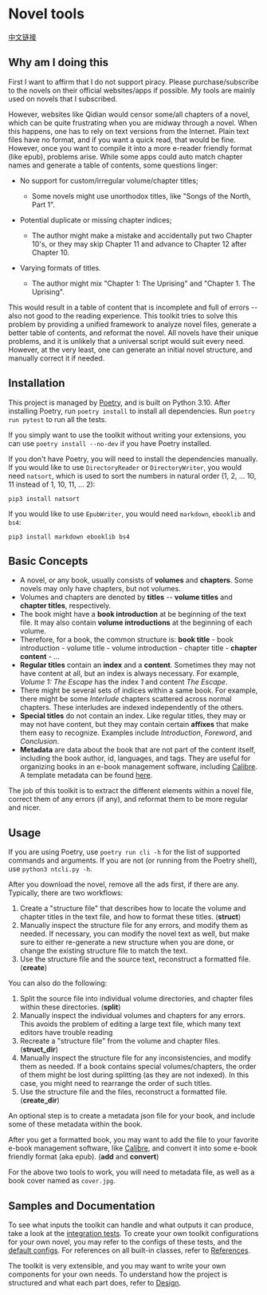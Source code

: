 # Novel tools

[中文链接](/README_CN.md)

## Why am I doing this

First I want to affirm that I do not support piracy. Please purchase/subscribe to the novels on their official websites/apps if possible. My tools are mainly used on novels that I subscribed.

However, websites like Qidian would censor some/all chapters of a novel, which can be quite frustrating when you are midway through a novel. When this happens, one has to rely on text versions from the Internet. Plain text files have no format, and if you want a quick read, that would be fine. However, once you want to compile it into a more e-reader friendly format (like epub), problems arise. While some apps could auto match chapter names and generate a table of contents, some questions linger:

- No support for custom/irregular volume/chapter titles;

  - Some novels might use unorthodox titles, like "Songs of the North, Part 1".

- Potential duplicate or missing chapter indices;

  - The author might make a mistake and accidentally put two Chapter 10's, or they may skip Chapter 11 and advance to Chapter 12 after Chapter 10.

- Varying formats of titles.

  - The author might mix "Chapter 1: The Uprising" and "Chapter 1. The Uprising".

This would result in a table of content that is incomplete and full of errors -- also not good to the reading experience. This toolkit tries to solve this problem by providing a unified framework to analyze novel files, generate a better table of contents, and reformat the novel. All novels have their unique problems, and it is unlikely that a universal script would suit every need. However, at the very least, one can generate an initial novel structure, and manually correct it if needed.

## Installation

This project is managed by [Poetry](https://python-poetry.org/), and is built on Python 3.10. After installing Poetry, run `poetry install` to install all dependencies. Run `poetry run pytest` to run all the tests.

If you simply want to use the toolkit without writing your extensions, you can use `poetry install --no-dev` if you have Poetry installed.

If you don't have Poetry, you will need to install the dependencies manually. If you would like to use `DirectoryReader` or `DirectoryWriter`, you would need `natsort`, which is used to sort the numbers in natural order (1, 2, ... 10, 11 instead of 1, 10, 11, ... 2):

```shell
pip3 install natsort
```

If you would like to use `EpubWriter`, you would need `markdown`, `ebooklib` and `bs4`:

```shell
pip3 install markdown ebooklib bs4
```

## Basic Concepts

- A novel, or any book, usually consists of **volumes** and **chapters**. Some novels may only have chapters, but not volumes.
- Volumes and chapters are denoted by **titles** -- **volume titles** and **chapter titles**, respectively.
- The book might have a **book introduction** at be beginning of the text file. It may also contain **volume introductions** at the beginning of each volume.
- Therefore, for a book, the common structure is: **book title** - book introduction - volume title - volume introduction - chapter title - **chapter content** - ...
- **Regular titles** contain an **index** and a **content**.  Sometimes they may not have content at all, but an index is always necessary. For example, *Volume 1: The Escape* has the index *1* and content *The Escape*.
- There might be several sets of indices within a same book. For example, there might be some *Interlude* chapters scattered across normal chapters. These interludes are indexed independently of the others.
- **Special titles** do not contain an index. Like regular titles, they may or may not have content, but they may contain certain **affixes** that make them easy to recognize. Examples include *Introduction*, *Foreword*, and *Conclusion*.
- **Metadata** are data about the book that are not part of the content itself, including the book author, id, languages, and tags. They are useful for organizing books in an e-book management software, including [Calibre](https://calibre-ebook.com/). A template metadata can be found [here](config/sample_metadata.json).

The job of this toolkit is to extract the different elements within a novel file, correct them of any errors (if any), and reformat them to be more regular and nicer.

## Usage

If you are using Poetry, use `poetry run cli -h` for the list of supported commands and arguments. If you are not (or running from the Poetry shell), use `python3 ntcli.py -h`.

After you download the novel, remove all the ads first, if there are any. Typically, there are two workflows:

1. Create a "structure file" that describes how to locate the volume and chapter titles in the text file, and how to format these titles. (**struct**)
2. Manually inspect the structure file for any errors, and modify them as needed. If necessary, you can modify the novel text as well, but make sure to either re-generate a new structure when you are done, or change the existing structure file to match the text.
3. Use the structure file and the source text, reconstruct a formatted file. (**create**)

You can also do the following:

1. Split the source file into individual volume directories, and chapter files within these directories. (**split**)
2. Manually inspect the individual volumes and chapters for any errors. This avoids the problem of editing a large text file, which many text editors have trouble reading
3. Recreate a "structure file" from the volume and chapter files. (**struct_dir**)
4. Manually inspect the structure file for any inconsistencies, and modify them as needed. If a book contains special volumes/chapters, the order of them might be lost during splitting (as they are not indexed). In this case, you might need to rearrange the order of such titles.
5. Use the structure file and the files, reconstruct a formatted file. (**create_dir**)

An optional step is to create a metadata json file for your book, and include some of these metadata within the book.

After you get a formatted book, you may want to add the file to your favorite e-book management software, like [Calibre](https://calibre-ebook.com/), and convert it into some e-book friendly format (aka epub). (**add** and **convert**) 

For the above two tools to work, you will need to metadata file, as well as a book cover named as `cover.jpg`.

## Samples and Documentation

To see what inputs the toolkit can handle and what outputs it can produce, take a look at the [integration tests](/tests/toolkit). To create your own toolkit configurations for your own novel, you may refer to the configs of these tests, and the [default configs](/config). For references on all built-in classes, refer to [References](/docs/references.md). 

The toolkit is very extensible, and you may want to write your own components for your own needs. To understand how the project is structured and what each part does, refer to [Design](/docs/design.md).

